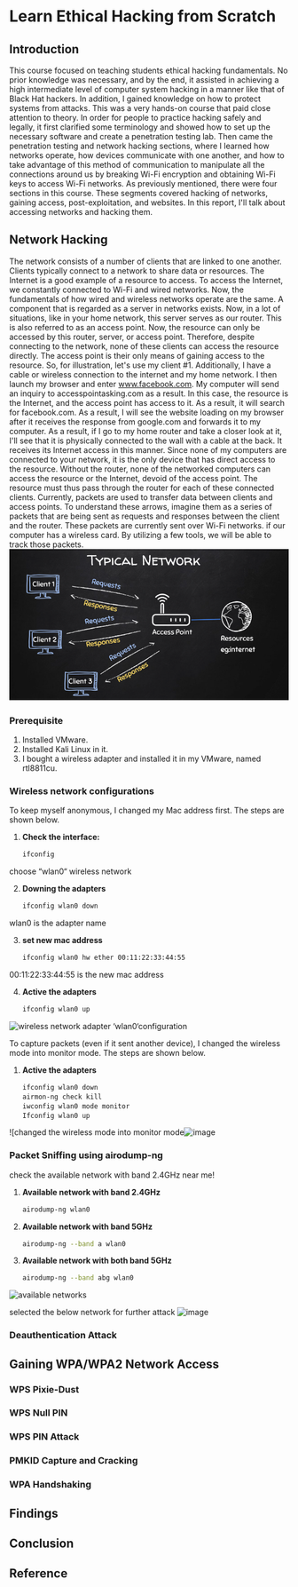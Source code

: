 # Learn Ethical Hacking from Scratch

## Introduction 
This course focused on teaching students ethical hacking fundamentals. No prior knowledge was necessary, and by the end, it assisted in achieving a high intermediate level of computer system hacking in a manner like that of Black Hat hackers. In addition, I gained knowledge on how to protect systems from attacks. 
This was a very hands-on course that paid close attention to theory. In order for people to practice hacking safely and legally, it first clarified some terminology and showed how to set up the necessary software and create a penetration testing lab. Then came the penetration testing and network hacking sections, where I learned how networks operate, how devices communicate with one another, and how to take advantage of this method of communication to manipulate all the connections around us by breaking Wi-Fi encryption and obtaining Wi-Fi keys to access Wi-Fi networks. 
As previously mentioned, there were four sections in this course. These segments covered hacking of networks, gaining access, post-exploitation, and websites. In this report, I'll talk about accessing networks and hacking them. 
## Network Hacking 
The network consists of a number of clients that are linked to one another. Clients typically connect to a network to share data or resources. The Internet is a good example of a resource to access. To access the Internet, we constantly connected to Wi-Fi and wired networks. Now, the fundamentals of how wired and wireless networks operate are the same. A component that is regarded as a server in networks exists. Now, in a lot of situations, like in your home network, this server serves as our router. This is also referred to as an access point. Now, the resource can only be accessed by this router, server, or access point.  Therefore, despite connecting to the network, none of these clients can access the resource directly. The access point is their only means of gaining access to the resource. So, for illustration, let's use my client #1. Additionally, I have a cable or wireless connection to the internet and my home network. I then launch my browser and enter www.facebook.com. My computer will send an inquiry to accesspointasking.com as a result. In this case, the resource is the Internet, and the access point has access to it. As a result, it will search for facebook.com. As a result, I will see the website loading on my browser after it receives the response from google.com and forwards it to my computer. As a result, if I go to my home router and take a closer look at it, I'll see that it is physically connected to the wall with a cable at the back. It receives its Internet access in this manner. Since none of my computers are connected to your network, it is the only device that has direct access to the resource. Without the router, none of the networked computers can access the resource or the Internet, devoid of the access point. The resource must thus pass through the router for each of these connected clients. Currently, packets are used to transfer data between clients and access points. To understand these arrows, imagine them as a series of packets that are being sent as requests and responses between the client and the router. These packets are currently sent over Wi-Fi networks. if our computer has a wireless card. By utilizing a few tools, we will be able to track those packets.
![example of a network](https://github.com/ashiq4321/ethicalHacking/blob/99e44353150277fcee72c6214054f9fd8d9adcbb/example%20of%20a%20network.png)

### Prerequisite
1.	Installed VMware.
2.	Installed Kali Linux in it.
3.	I bought a wireless adapter and installed it in my VMware, named rtl8811cu.

### Wireless network configurations 
To keep myself anonymous, I changed my Mac address first. The steps are shown below.
1. **Check the interface:**
   ```bash
   ifconfig
choose “wlan0“ wireless network

2. **Downing the adapters**
   ```bash
   ifconfig wlan0 down
wlan0 is the adapter name

3. **set new mac address**
   ```bash
   ifconfig wlan0 hw ether 00:11:22:33:44:55
   
00:11:22:33:44:55 is the new mac address

4. **Active the adapters**
   ```bash
   ifconfig wlan0 up
![wireless network adapter ‘wlan0‘configuration](https://github.com/ashiq4321/ethicalHacking/blob/8242a99dffa9017388de4353c73f51522739fe27/wireless%20network%20adapter%20%E2%80%98wlan0%E2%80%98configuration.png)

To capture packets (even if it sent another device), I changed the wireless mode into monitor mode. The steps are shown below.

1. **Active the adapters**
   ```bash
   ifconfig wlan0 down
   airmon-ng check kill
   iwconfig wlan0 mode monitor
   Ifconfig wlan0 up
![changed the wireless mode into monitor mode![image](https://github.com/ashiq4321/ethicalHacking/blob/8242a99dffa9017388de4353c73f51522739fe27/changed%20the%20wireless%20mode%20into%20monitor%20mode.png)

### Packet Sniffing using airodump-ng
check the available network with band 2.4GHz near me! 

1. **Available network with band 2.4GHz**
   ```bash
   airodump-ng wlan0

2. **Available network with band 5GHz**
   ```bash
   airodump-ng --band a wlan0

3. **Available network with both band 5GHz**
   ```bash
   airodump-ng --band abg wlan0

![available networks](https://github.com/ashiq4321/ethicalHacking/blob/8242a99dffa9017388de4353c73f51522739fe27/available%20networks.png)

selected the below network for further attack ![image](https://github.com/user-attachments/assets/b2cdcf9a-9922-481b-ac33-a2a01c8d386e)

   
### Deauthentication Attack

## Gaining WPA/WPA2 Network Access 
### WPS Pixie-Dust
### WPS Null PIN
### WPS PIN Attack 
### PMKID Capture and Cracking
### WPA Handshaking 
## Findings 
## Conclusion 
## Reference 
